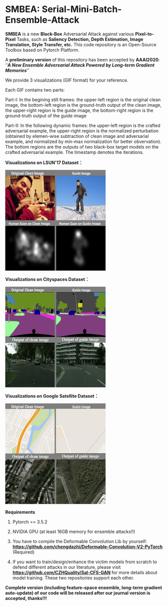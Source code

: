 # SMBEA: Serial-Mini-Batch-Ensemble-Attack

**SMBEA** is a new **Black-Box** Adversarial Attack against various **Pixel-to-Pixel** Tasks, such as **Saliency Detection, Depth Estimation, Image Translation, Style Transfer, etc.** This code repository is an Open-Source Toolbox based on Pytorch Platform.

A **preliminary version** of this repository has been accepted by
**AAAI2020**: ‘‘***A New Ensemble Adversarial Attack Powered by Long-term Gradient Memories***’’


We provide 3 visualizations (GIF format) for your reference.

Each GIF contains two parts:

Part-I: In the begining still frames: 
the upper-left region is the original clean image, the bottom-left region is the ground-truth output of the clean image, the upper-right region is the guide image, the bottom-right region is the ground-truth output of the guide image

Part-II: In the following dynamic frames: 
the upper-left region is the crafted adversarial example, the upper-right region is the normalized perturbation (obtained by elemen-wise subtraction of clean image and adversarial example, and normalized by min-max normalization for better obvervation).
The bottom regions are the outputs of two black-box target models on the crafted adversarial example.
The timestamp denotes the iterations.

**Visualizations on LSUN'17 Dataset：**

![image](https://github.com/CZHQuality/AAA-Pix2pix/blob/master/Visualizations/1_Our_Attack_LSUN17.gif)

**Visualizations on Cityspaces Dataset：**

![image](https://github.com/CZHQuality/AAA-Pix2pix/blob/master/Visualizations/2_Our_Attack_Cityspaces.gif)

**Visualizations on Google Satellite Dataset：**

![image](https://github.com/CZHQuality/AAA-Pix2pix/blob/master/Visualizations/3_Our_Attack_Google.gif)



**Requirements**

1. Pytorch == 3.5.2

2. NVIDIA GPU (at least 16GB memory for ensemble attacks!!)

3. You have to compile the Deformable Convolution Lib by yourself: **https://github.com/chengdazhi/Deformable-Convolution-V2-PyTorch** (Required)

4. If you want to train/design/enhance the victim models from scratch to defend different attacks in our literature, please visit **https://github.com/CZHQuality/Sal-CFS-GAN** for more details about model training. These two repositories support each other.



**Complete version (including feature-space ensemble, long-term gradient auto-update) of our code will be released after our journal version is accepted, thanks!!!**

